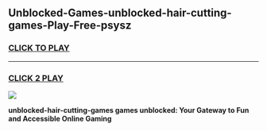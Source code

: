 
## Unblocked-Games-unblocked-hair-cutting-games-Play-Free-psysz
<h3>
<a href="https://premium76.site?title=unblocked-hair-cutting-games&ref=15A">CLICK TO PLAY</a></h3>
<hr>

<h3>
<a href="https://premium76.site?title=unblocked-hair-cutting-games&ref=15A">CLICK 2 PLAY</a>
  
</h3>

<a href="https://premium76.site?title=unblocked-hair-cutting-games&ref=15A"><img src="https://clearcache.store/games.png"></a>


**unblocked-hair-cutting-games games unblocked: Your Gateway to Fun and Accessible Online Gaming**
